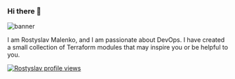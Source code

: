 ### Hi there 👋

![banner](https://github.com/rmalenko/rmalenko/assets/1563560/772babd3-4f78-4b05-8149-0545dc55c10c)

I am Rostyslav Malenko, and I am passionate about DevOps. I have created a small collection of Terraform modules that may inspire you or be helpful to you.


[![Rostyslav profile views](https://u8views.com/api/v1/github/profiles/1563560/views/day-week-month-total-count.svg)](https://u8views.com/github/rmalenko)

